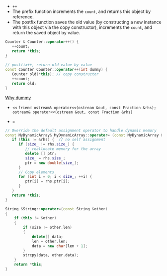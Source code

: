 - `++`
-   The prefix function increments the `count`, and returns this object by reference.
-   The postfix function saves the old value (by constructing a new instance with this object via the copy constructor), increments the `count`, and return the saved object by value.
```c++
Counter & Counter::operator++() {
   ++count;
   return *this;
}
 
// postfix++, return old value by value
const Counter Counter::operator++(int dummy) {
   Counter old(*this); // copy constructor
   ++count;
   return old;
}
```
[Why dummy](https://stackoverflow.com/questions/36816973/purpose-of-dummy-parameter-in-postfix-operator-overload-c)

- `<<`
`friend ostream& operator<<(ostream &out, const Fraction &rhs);`
`ostream& operator<<(ostream &out, const Fraction &rhs)`

- `=`
```c++
// Override the default assignment operator to handle dynamic memory
const MyDynamicArray& MyDynamicArray::operator= (const MyDynamicArray & rhs) {
   if (this != &rhs) {  // no self assignment
      if (size_ != rhs.size_) {
         // reallocate memory for the array
         delete [] ptr;
         size_ = rhs.size_;
         ptr = new double[size_];
      }
      // Copy elements
      for (int i = 0; i < size_; ++i) {
         ptr[i] = rhs.ptr[i];
      }
   }
   return *this;
}
```

```c++
String &String::operator=(const String &other)
{
    if (this != &other)
    {
        if (size != other.len)
        {
            delete[] data;
            len = other.len;
            data = new char[len + 1];
        }
        strcpy(data, other.data);
    }
    return *this;
}
```
